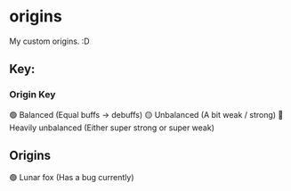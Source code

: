 # origins
My custom origins. :D
## Key:
### Origin Key
🟢 Balanced (Equal buffs -> debuffs)
🟡 Unbalanced (A bit weak / strong)
🔴 Heavily unbalanced (Either super strong or super weak)

## Origins
🟢 Lunar fox (Has a bug currently)